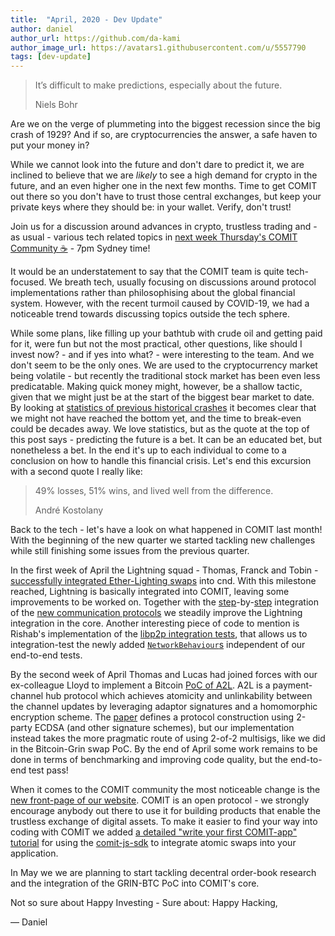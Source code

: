 ```yaml
---
title:  "April, 2020 - Dev Update"
author: daniel
author_url: https://github.com/da-kami
author_image_url: https://avatars1.githubusercontent.com/u/5557790
tags: [dev-update]
---
```


> It’s difficult to make predictions, especially about the future.
>
> Niels Bohr

Are we on the verge of plummeting into the biggest recession since the big crash of 1929? 
And if so, are cryptocurrencies the answer, a safe haven to put your money in?

While we cannot look into the future and don't dare to predict it, we are inclined to believe that we are *likely* to see a high demand for crypto in the future, and an even higher one in the next few months. 
Time to get COMIT out there so you don't have to trust those central exchanges, but keep your private keys where they should be: in your wallet.
Verify, don't trust!

Join us for a discussion around advances in crypto, trustless trading and - as usual - various tech related topics in [next week Thursday's COMIT Community ☕️](https://calendar.google.com/event?action=TEMPLATE&tmeid=NHEzb2tkNDJtcXFzdnNyNG9oM2UzNGhpc3MgdGVueC50ZWNoX202dWp2OXQ4cGluajAxYmI2NXV0aHRmcnM0QGc&tmsrc=tenx.tech_m6ujv9t8pinj01bb65uthtfrs4%40group.calendar.google.com) - 7pm Sydney time!

<!--truncate-->

It would be an understatement to say that the COMIT team is quite tech-focused.
We breath tech, usually focusing on discussions around protocol implementations rather than philosophising about the global financial system.
However, with the recent turmoil caused by COVID-19, we had a noticeable trend towards discussing topics outside the tech sphere.

While some plans, like filling up your bathtub with crude oil and getting paid for it, were fun but not the most practical, other questions, like should I invest now? - and if yes into what? - were interesting to the team.
And we don't seem to be the only ones.
We are used to the cryptocurrency market being volatile - but recently the traditional stock market has been even less predicatable.
Making quick money might, however, be a shallow tactic, given that we might just be at the start of the biggest bear market to date.
By looking at [statistics of previous historical crashes](https://todaytrader.com/blog/stock-market-crash-preparation/) it becomes clear that we might not have reached the bottom yet, and the time to break-even could be decades away.
We love statistics, but as the quote at the top of this post says - predicting the future is a bet.
It can be an educated bet, but nonetheless a bet.
In the end it's up to each individual to come to a conclusion on how to handle this financial crisis.
Let's end this excursion with a second quote I really like: 

> 49% losses, 51% wins, and lived well from the difference.
>
> André Kostolany

Back to the tech - let's have a look on what happened in COMIT last month!
With the beginning of the new quarter we started tackling new challenges while still finishing some issues from the previous quarter.

In the first week of April the Lightning squad - Thomas, Franck and Tobin - [successfully integrated Ether-Lighting swaps](https://github.com/comit-network/comit-rs/pull/2426) into cnd.
With this milestone reached, Lightning is basically integrated into COMIT, leaving some improvements to be worked on.
Together with the [step](https://github.com/comit-network/comit-rs/pull/2283)-by-[step](https://github.com/comit-network/comit-rs/pull/2383/files) integration of the [new communication protocols](https://github.com/comit-network/spikes/blob/master/0023-communication-protocol.adoc) we steadily improve the Lightning integration in the core.
Another interesting piece of code to mention is Rishab's implementation of the [libp2p integration tests](https://github.com/comit-network/comit-rs/pull/2479), that allows us to integration-test the newly added [`NetworkBehaviour`s](https://docs.rs/libp2p/0.12.0/libp2p/swarm/trait.NetworkBehaviour.html) independent of our end-to-end tests.

By the second week of April Thomas and Lucas had joined forces with our ex-colleague Lloyd to implement a Bitcoin [PoC of A2L](https://github.com/comit-network/a2l-poc).
A2L is a payment-channel hub protocol which achieves atomicity and unlinkability between the channel updates by leveraging adaptor signatures and a homomorphic encryption scheme.
The [paper](https://eprint.iacr.org/2019/589.pdf) defines a protocol construction using 2-party ECDSA (and other signature schemes), but our implementation instead takes the more pragmatic route of using 2-of-2 multisigs, like we did in the Bitcoin-Grin swap PoC.
By the end of April some work remains to be done in terms of benchmarking and improving code quality, but the end-to-end test pass!

When it comes to the COMIT community the most noticeable change is the [new front-page of our website](https://comit.network/).
COMIT is an open protocol - we strongly encourage anybody out there to use it for building products that enable the trustless exchange of digital assets.
To make it easier to find your way into coding with COMIT we added [a detailed "write your first COMIT-app" tutorial](https://comit.network/docs/tutorials/write-your-first-comit-app/write-a-comit-app-setup) for using the [comit-js-sdk](https://github.com/comit-network/comit-js-sdk/) to integrate atomic swaps into your application.

In May we we are planning to start tackling decentral order-book research and the integration of the GRIN-BTC PoC into COMIT's core.

Not so sure about Happy Investing - Sure about: Happy Hacking,

— Daniel

